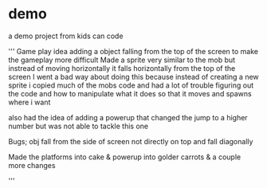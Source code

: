 # demo
a demo project from kids can code

'''
Game play idea
adding a object falling from the top of the screen to make the gameplay more difficult
Made a sprite very similar to the mob but instread of moving horizontally it falls horizontally from the top of the screen
I went a bad way about doing this because instead of creating a new sprite i copied much of the mobs code and had a lot of trouble 
figuring out the code and how to manipulate what it does so that it moves and spawns where i want

also had the idea of adding a powerup that changed the jump to a higher number but was not able to tackle this one

Bugs; obj fall from the side of screen not directly on top and fall diagonally

Made the platforms into cake & powerup into golder carrots & a couple more changes

'''
